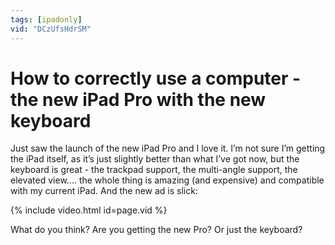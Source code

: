 ```yaml
---
tags: [ipadonly]
vid: "DCzUfsHdrSM"
---
```


# How to correctly use a computer - the new iPad Pro with the new keyboard

Just saw the launch of the new iPad Pro and I love it. I’m not sure I’m getting the iPad itself, as it’s just slightly better than what I’ve got now, but the keyboard is great - the trackpad support, the multi-angle support, the elevated view.... the whole thing is amazing (and expensive) and compatible with my current iPad. And the new ad is slick:

{% include video.html id=page.vid %}

<!--More-->

What do you think? Are you getting the new Pro? Or just the keyboard?

<!--Old video on Apple's channel no longer works: "w0P0FQ770dE"-->

[n]: https://michael.gratis/nozbe
[p]: /podcast